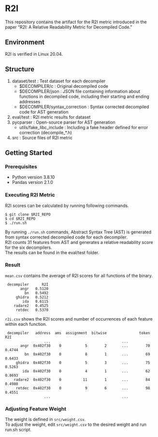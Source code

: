 # R2I
This repository contains the artifact for the R2I metric introduced in the paper “R2I: A Relative Readability Metric for Decompiled Code.”

## Environment
R2I is verified in Linux 20.04.

## Structure
1. dataset/test : Test dataset for each decompiler
    * $DECOMPILER/c : Original decompiled code
    * $DECOMPILER/json : JSON file containing information about functions in decompiled code, including their starting and ending addresses
    * $DECOMPILER/syntax_correction : Syntax corrected decompiled code for AST generation
2. eval/test : R2I metric results for dataset
3. pycparser : Open-source parser for AST generation
    * utils/fake_libc_include : Including a fake header defined for error correction (decompile_*.h)
4. src : Source files of R2I metric

## Getting Started
### Prerequisites
* Python version 3.8.10
* Pandas version 2.1.0

### Executing R2I Metric
R2I scores can be calculated by running following commands.
```
$ git clone $R2I_REPO
$ cd $R2I_REPO
$ ./run.sh
```
By running `./run.sh` commands, Abstract Syntax Tree (AST) is generated from syntax corrected decompiled code for each decompiler.  
R2I counts 31 features from AST and generates a relative readability score for the six decompilers.  
The results can be found in the eval/test folder.

### Result
`mean.csv` contains the average of R2I scores for all functions of the binary.
```
 decompiler      R2I
       angr   0.5120
         bn   0.5492
     ghidra   0.5212 
        ida   0.6115
    radare2   0.4525
     retdec   0.5370
```

`r2i.csv` shows the R2I scores and number of occurrences of each feature within each function.
```
 decompiler   address  ams  assignment  bitwise               token        R2I
                  ...                                 ...
       angr  0x402f30    0           5        2       ...        70     0.4744
         bn  0x402f30    0           8        1       ...        69     0.6433
     ghidra  0x402f30    0           5        3       ...        75     0.5263 
        ida  0x402f30    0           4        1       ...        62     0.8693
    radare2  0x402f30    0          11        1       ...        84     0.4980
     retdec  0x402f30    0           9        6       ...        98     0.4551
                  ...                                 ...
```
### Adjusting Feature Weight
The weight is defined in `src/weight.csv`.  
To adjust the weight, edit `src/weight.csv` to the desired weight and run run.sh script.
